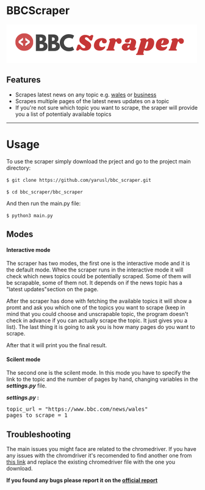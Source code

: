 # BBCScraper

![](https://raw.githubusercontent.com/yarusl/bbc_scraper/main/img/logo.png)

## Features

- Scrapes latest news on any topic e.g.  [wales](https://www.bbc.com/news/wales) or [business](https://www.bbc.com/news/business)
- Scrapes multiple pages of the latest news updates on a topic
- If you're not sure which topic you want to scrape, the sraper will provide you a list of potentialy available topics
-------------

# Usage
To use the scraper simply download the prject and go to the project main directory:

`$ git clone https://github.com/yarusl/bbc_scraper.git`

`$ cd bbc_scraper/bbc_scraper`

And then run the main.py file:

`$ python3 main.py`

## Modes
#### Interactive mode
The scraper has two modes, the first one is the interactive mode and it is the default mode. Whee the scraper runs in the interactive mode it will check which news topics could be potentially scraped. Some of them will be scrapable, some of them not. It depends on if the news topic has a "latest updates"section on the page.  

After the scraper has done with fetching the available topics it will show a promt and ask you which one of the topics you want to scrape (keep in mind that you could choose and unscrapable topic, the program doesn't check in advance if you can actually scrape the topic. It just gives you a list). 
The last thing it is going to ask you is how many pages do you want to scrape.  

After that it will print you the final result. 
<br>

#### Scilent mode
The second one is the scilent mode. In this mode you have to specify the link to the topic  and the number of pages by hand, changing variables in the <b>_settings.py_</b> file.

<b>_settings.py_ :</b>
<pre>topic_url = "https://www.bbc.com/news/wales"
pages_to_scrape = 1
</pre>

## Troubleshooting

The main issues you might face are related to the chromedriver. If you have any issues with the chromdriver it's recomended to find another one from [this link](https://chromedriver.chromium.org/downloads) and replace the existing chromedriver file with the one you download. 

<b>If you found any bugs please report it on the [official report](https://github.com/yarusl/bbc_scraper.git) </b>
